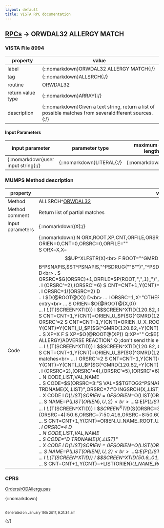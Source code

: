 ```yaml
---
layout: default
title: VISTA RPC documentation
---
```




## [RPCs](TableOfContent.md) &#8594; ORWDAL32 ALLERGY MATCH 



### VISTA File 8994 


 property | value 
--- | --- 
 label | {::nomarkdown}ORWDAL32 ALLERGY MATCH{:/}
 tag | {::nomarkdown}ALLSRCH{:/}
 routine | [ORWDAL32](http://code.osehra.org/dox/Routine_ORWDAL32_source.html)
 return value type | {::nomarkdown}ARRAY{:/}
 description | {::nomarkdown}Given a text string, return a list of possible matches from severaldifferent sources.{:/}

#### Input Parameters

| input parameter | parameter type | maximum data length | required | description | 
| --- | --- | --- | --- | --- | 
| {::nomarkdown}user input string{:/} | {::nomarkdown}LITERAL{:/} | {::nomarkdown}32{:/} | {::nomarkdown}true{:/} |  | 


### MUMPS Method description

 property | value 
 --- | --- 
 Method | ALLSRCH^[ORWDAL32](http://code.osehra.org/dox/Routine_ORWDAL32_source.html)
 Method comment | Return list of partial matches  
 Input parameters | {::nomarkdown}X{:/}
 Code | {::nomarkdown}  N ORX,ROOT,XP,CNT,ORFILE,ORSRC,ORIEN,ORREAX S ORIEN=0,CNT=0,ORSRC=0,ORFILE=""<br> S ORX=X,X=$$UP^XLFSTR(X)<br> F ROOT="^GMRD(120.82,""B"")","^GMRD(120.82,""D"")",$$B^PSNAPIS,$$T^PSNAPIS,"^PSDRUG(""B"")","^PSDRUG(""C"")","^PS(50.416,""P"")","^PS(50.605,""C"")" D<br> . S ORSRC=$G(ORSRC)+1,ORFILE=$P(ROOT,",",1)_")",ORSRC(ORSRC)=$P($T(FILENAME+ORSRC),";;",2)<br> . I (ORSRC'=2),(ORSRC'=6) S CNT=CNT+1,Y(CNT)=ORSRC_U_ORSRC(ORSRC)_U_U_U_"TOP"_U_"+"<br> . I ORSRC=1!(ORSRC=2) D<br> .. I $D(@ROOT@(X)) D<br> ... I ORSRC=1,X="OTHER ALLERGY/ADVERSE REACTION" Q  ;don't send this entry<br> ... S ORIEN=$O(@ROOT@(X,0))<br> ... I $L($T(SCREEN^XTID)) I $$SCREEN^XTID(120.82,.01,ORIEN_",") Q  ;233 Is term active?<br> ... I ORSRC=2 S CNT=CNT+1,Y(CNT)=ORIEN_U_$P($G(^GMRD(120.82,+ORIEN,0)),U,1)_" <"_X_">"_ROOT<br> ... I ORSRC'=2  S CNT=CNT+1,Y(CNT)=ORIEN_U_X_ROOT<br> ... S Y(CNT)=Y(CNT)_U_$P($G(^GMRD(120.82,+Y(CNT),0)),U,2)_U_$S(ORSRC=2:1,1:ORSRC)<br> .. S XP=X F  S XP=$O(@ROOT@(XP)) Q:XP=""  Q:$E(XP,1,$L(X))'=X  D<br> ... I ORSRC=1,XP="OTHER ALLERGY/ADVERSE REACTION" Q  ;don't send this entry<br> ... S ORIEN=$O(@ROOT@(XP,0))<br> ... I $L($T(SCREEN^XTID)) I $$SCREEN^XTID(120.82,.01,ORIEN_",") Q  ;233 Is term active?<br> ... I ORSRC=2 S CNT=CNT+1,Y(CNT)=ORIEN_U_$P($G(^GMRD(120.82,+ORIEN,0)),U,1)_" <"_XP_">"_ROOT ; partial matches<br> ... I ORSRC'=2  S CNT=CNT+1,Y(CNT)=ORIEN_U_XP_ROOT<br> ... S Y(CNT)=Y(CNT)_U_$P($G(^GMRD(120.82,+Y(CNT),0)),U,2)_U_$S(ORSRC=2:1,1:ORSRC)<br> . I (ORSRC>2),(ORSRC'=4),(ORSRC'=5),(ORSRC'=6) D<br> .. N CODE,LIST,VAL,NAME<br> .. S CODE=$S(ORSRC=3:"S VAL=$$TGTOG2^PSNAPIS(X,.LIST)",ORSRC=4:"D TRDNAME(X,.LIST)",ORSRC=7:"D INGSRCH(X,.LIST)",ORSRC=8:"D CLASRCH(X,.LIST)",1:"") Q:'$L(CODE)<br> .. X CODE I $D(LIST) S ORIEN=0 F  S ORIEN=$O(LIST(ORIEN)) Q:'ORIEN  D<br> ... S NAME=$P(LIST(ORIEN),U,2)<br> ... Q:$E($P(LIST(ORIEN),U,2),1,$L(X))'=X<br> ... I $L($T(SCREEN^XTID)) I $$SCREEN^XTID($S(ORSRC=3:50.6,(ORSRC=4):50.6,ORSRC=7:50.416,ORSRC=8:50.605,1:0),.01,ORIEN_",") Q<br> ... S CNT=CNT+1,Y(CNT)=ORIEN_U_NAME_ROOT_U_"D"_U_ORSRC<br> . I ORSRC=4 D<br> .. N CODE,LIST,VAL,NAME<br> .. S CODE="D TRDNAME(X,.LIST)"<br> .. X CODE I $D(LIST) S ORIEN=0 F  S ORIEN=$O(LIST(ORIEN)) Q:'ORIEN  D<br> ... S NAME=$P(LIST(ORIEN),U,2)<br> ... Q:$E($P(LIST(ORIEN),U,2),1,$L(X))'=X<br> ... I $L($T(SCREEN^XTID)) I $$SCREEN^XTID(50.6,.01,+LIST(ORIEN)_",") Q<br> ... S CNT=CNT+1,Y(CNT)=+LIST(ORIEN)_U_NAME_ROOT_U_"D"_U_ORSRC{:/}


### CPRS

[Orders/rODAllergy.pas](https://github.com/OSEHRA/VistA/blob/master/Packages/Order%20Entry%20Results%20Reporting/CPRS/CPRS-Chart/Orders/rODAllergy.pas")

{::nomarkdown} <br/><br/><p style="font-size: 11px">Generated on January 19th 2017, 9:21:34 am</p>{:/}